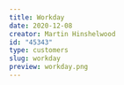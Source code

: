 ```yaml
---
title: Workday
date: 2020-12-08
creator: Martin Hinshelwood
id: "45343"
type: customers
slug: workday
preview: workday.png
---
```

